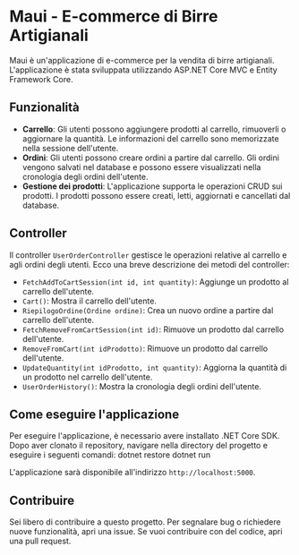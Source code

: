 # Maui - E-commerce di Birre Artigianali

Maui è un'applicazione di e-commerce per la vendita di birre artigianali. L'applicazione è stata sviluppata utilizzando ASP.NET Core MVC e Entity Framework Core.

## Funzionalità

- **Carrello**: Gli utenti possono aggiungere prodotti al carrello, rimuoverli o aggiornare la quantità. Le informazioni del carrello sono memorizzate nella sessione dell'utente.
- **Ordini**: Gli utenti possono creare ordini a partire dal carrello. Gli ordini vengono salvati nel database e possono essere visualizzati nella cronologia degli ordini dell'utente.
- **Gestione dei prodotti**: L'applicazione supporta le operazioni CRUD sui prodotti. I prodotti possono essere creati, letti, aggiornati e cancellati dal database.

## Controller

Il controller `UserOrderController` gestisce le operazioni relative al carrello e agli ordini degli utenti. Ecco una breve descrizione dei metodi del controller:

- `FetchAddToCartSession(int id, int quantity)`: Aggiunge un prodotto al carrello dell'utente.
- `Cart()`: Mostra il carrello dell'utente.
- `RiepilogoOrdine(Ordine ordine)`: Crea un nuovo ordine a partire dal carrello dell'utente.
- `FetchRemoveFromCartSession(int id)`: Rimuove un prodotto dal carrello dell'utente.
- `RemoveFromCart(int idProdotto)`: Rimuove un prodotto dal carrello dell'utente.
- `UpdateQuantity(int idProdotto, int quantity)`: Aggiorna la quantità di un prodotto nel carrello dell'utente.
- `UserOrderHistory()`: Mostra la cronologia degli ordini dell'utente.

## Come eseguire l'applicazione

Per eseguire l'applicazione, è necessario avere installato .NET Core SDK. Dopo aver clonato il repository, navigare nella directory del progetto e eseguire i seguenti comandi:
dotnet restore
dotnet run


L'applicazione sarà disponibile all'indirizzo `http://localhost:5000`.

## Contribuire

Sei libero di contribuire a questo progetto. Per segnalare bug o richiedere nuove funzionalità, apri una issue. Se vuoi contribuire con del codice, apri una pull request.
